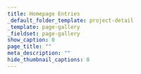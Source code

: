 ```yaml
---
title: Homepage Entries
_default_folder_template: project-detail
_template: page-gallery
_fieldset: page-gallery
show_caption: 0
page_title: ""
meta_description: ""
hide_thumbnail_captions: 0
---
```












